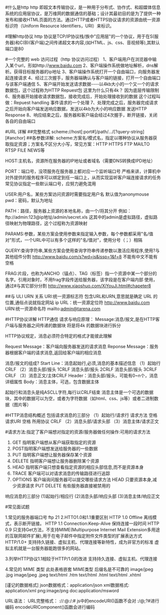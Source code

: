 #什么是http
http 即超文本传输协议，是一种用于分布式、协作式、和超媒体信息系统的应用层协议，是万维网的数据通信的基础；设计其最初目的是为了提供一种发布和接收HTML页面的方法。通过HTTP或者HTTPS协议请求的资源由统一资源标识符（Uniform Resource Identifiers，URI）来标识。

#理解http协议
http 协议是TCP/IP协议栈/族中"应用层"的一个协议，用于在S(服务器)和C(B)(客户端)之间传递超文本内容,(如HTML、js、css、音视频等),其默认端口是80

#一个完整的 web 访问过程（http 协议访问过程）
1、客户端用户在浏览器中输入某个url，形如http://www.baidu.com
2、客户端操作系统做地址解析，dns解析。获得目标服务器的ip地址
3、客户端操作系统打开一个自由端口，向服务器发起连接请求
4、经过三次握手，服务器端确认与客户端的链接，打开一个自由端口与该客户端通信
5、客户端开始发送请求数据----以4kb大小的一个又一个的请求数据包，这个过程称为HTTP Repuest包
      这里为什么只有4k？ 因为底层传输限制
6、服务器开始接收请求数据包，接收完成后，开始处理接收到的数据
      这个过程叫做：Repuest handling 事件请求的一个处理
7、处理完成之后，服务器完成请求之后开始向客户端发送响应数据，发送以4kb为大小的响应数据
      发送HTTP Response
8、响应结束之后，服务器和客户端会经过4次握手，断开链接，关闭各自的自由端口



#URL 详解
##完整格式
  scheme://host[:port#]/path/.../[?query-string][#anchor]
##各参数详解:
scheme:方案名/模式名，指定以哪种协议从服务器获取指定资源；方案名不区分大小写，常见方案：HTTP HTTPS FTP MAILTO RTSP FILE NEWS等

HOST:主机名，资源所在服务器的IP地址或者域名（需要DNS转换成IPD地址）

PORT：端口号，没项服务在服务器上都对应一个监听端口号
严格来讲，计算机中对外提供的服务程序可以绑定到任一端口上，从而实现监听客户端连接请求的任务
常见协议指定一些默认端口号，应努力避免混用

USER:用户名，某些方案访问资源时需要指定用户名 默认值为anonymouse
pwd：密码，默认为地址

PATH：路径，服务器上资源的本地名称，由一个/将其分开
例如：ftp://admin:123@ip地址/admin/secret.xls 这其中的admin是虚拟路径，虚拟路径映射为物理路径，这个过程称为资源映射

PARAMS:参数，某些方案会使用参数来指定输入参数，每个参数都采用"名/值对"形式，一个URL中可以有多个这样的"名/值对"，使用分号（；）相隔

QUERY:查询字符串,某些方案会使用查询字符串传递参数以激活应用程序,使用?与其他组件分割
http://www.baidu.com/s?wd=js&issp=1&f=8 不能有中文不能有空格

FRAG:片段，也称为ANCHO（锚点）、TAG（标签）指一个资源中某一个部分的名字。引用对象时，不用frag字段传送给服务器，该字段是在客户端内部
使用，通过#与其它部分分割
http://www.xiaoshuo.com/XiYouJi.html#chapeter8

##与 ULI URN 关系
URI:统一资源标志符 包含URL和URN,意思就是确定 URL 的位置,通俗点说就指定网站 ip
URL：统一资源定位符 http://www.baidu.com
URN:统一资源命名符 mailto:admin@tarena.com


#HTTP协议详解
  HTTP通信
请求与响应原理：
Message:消息/报文,是在HTTP客户端与服务器之间传递的数据块 将是将4k 的数据块进行拆分

HTTP协议规定，消息必须符合特定的格式才能彼此理解

Request Message：客户端向服务器发送的请求消息
Reponse Message：服务器根据客户端的请求消息,返回给客户端的相应消息

消息/报文的组成?
Start Line：消息起始行,必须,消息的基本描述信息
（1）起始行 CRLF
（2）消息头部/报头 1CRLF
消息头部/报头 2CRLF
消息头部/报头 3CRLF
CRLF
（3）消息正文/主体CRLF
Header：消息头部/报头，可能有0~n个，消息详细属性
Body：消息主体，可选，包含数据主体

起始行和消息头是纯ASCLL字符,每行以CRLF结束
消息主体是一个可选的数据块，其中的数据可以为空，或者为字符数据（如html、css、js等）或者二进制数据（图片等）

#HTTP消息结构概述
包括请求消息的三部分
（1）起始行/请求行
请求方法 空格 请求URI 空格 所用协议 CRLF
（2）消息头部/请求头部
（3）消息主体/请求正文

#请求方法:指定了客户端想对指定的资源/服务器做任何操作:可用的请求方法
1) GET 指明客户端想从客户端获取指定的资源
2) POST指明客户端想发送给服务器的一些数据
3) PUT 指明客户端想让服务器保存某个资源
4) DELETE 指明客户端想让服务器删除某个资源
5) HEAD 指明客户端只想查看指定资源的相应头部信息,而不是资源本身
6) TRACE 客户端可以对请求消息的传输路径进行追踪
7) OPTIONS 客户端询问服务器可以提交哪些请求方法
HEAD 只要资源本身,减少资源请求
PUT DELETE 有些服务器直接被禁用的

响应消息的三部分
(1)起始行/相应行
(2)消息头部/响应头部
(3)消息主体/响应正文



#常见面试题


 1.常见的服务器端口号
  ftp 21
  2.HTTO1.0和1.1重要区别
    HTTP 1.0 Offline 离线模式，表示断开链接。
    HTTP 1.1 Connection:Keep-Alive 保持连接一段时间
    HTTP 0.9 只支持Get方法，不支持MIME(Multipurpose Internet Mail Extension多用途的互联网邮件扩展),用于在电子邮件中指定附件文件类型的扩展表达方式
    HTTP/1.0+ 支持持久链接、虚拟主机、代理连接等新特性，成为非官方的标准
    虚拟主机就是一台服务器能跑很多的网站。

   3.列举HTTP协议1.1相较于HTTP/1.0的改进
    支持持久连接、虚拟主机、代理连接

   4.常见的 MIME 类型
    此处表格嵌套
    MIME类型 后缀名是不可靠的
    image/jpeg .jpg
    image/jpeg .jpeg
    text/html .htm
    text/html .html
    text/html .xhtml

   [谨记的数据格式]
    json数据格式：application/json
    xml数据格式: application/xml
    png:image/png
    doc:application/msword



URL语法：
URL完整格式：
://:@:/:#
js中的encodeURI()函数不会对 :/@;?#进行编码
encodeURIComponent()函数会进行编码
